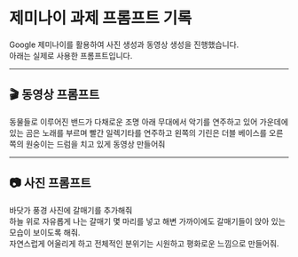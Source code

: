 # 제미나이 과제 프롬프트 기록

Google 제미나이를 활용하여 사진 생성과 동영상 생성을 진행했습니다.  
아래는 실제로 사용한 프롬프트입니다.

---

## 🎬 동영상 프롬프트

동물들로 이루어진 밴드가 다채로운 조명 아래 무대에서 악기를 연주하고 있어 가운데에 있는 곰은 노래를 부르며 빨간 일렉기타를 연주하고 왼쪽의 기린은 더블 베이스를 오른쪽의 원숭이는 드럼을 치고 있게 동영상 만들어줘


---

## 📷 사진 프롬프트

바닷가 풍경 사진에 갈매기를 추가해줘  
하늘 위로 자유롭게 나는 갈매기 몇 마리를 넣고 해변 가까이에도 갈매기들이 앉아 있는 모습이 보이도록 해줘.  
자연스럽게 어울리게 하고 전체적인 분위기는 시원하고 평화로운 느낌으로 만들어줘.
